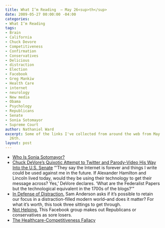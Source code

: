 ```yaml
---
title: What I’m Reading  — May 26<sup>th</sup>
date: 2009-05-27 00:00:00 -04:00
categories:
- What I’m Reading
tags:
- Brain
- California
- Chuck Devore
- Competitiveness
- Confirmation
- Conservatives
- Delicious
- distraction
- Election
- Facebook
- Greg Mankiw
- Health Care
- internet
- neurology
- New media
- Obama
- Psychology
- Republicans
- Senate
- Sonia Sotomayor
- Supreme Court
author: Nathaniel Ward
excerpt: Some of the links I've collected from around the web from May 25th to May
  26th.
layout: post
---
```


  * [Who Is Sonia Sotomayor?][1] 
  * [Chuck DeVore’s Quixotic Attempt to Twitter and Parody-Video His Way Into the U.S. Senate][2] “‘They say the Internet is forever and things I write could be used against me in the future. If Alexander Hamilton and Lincoln lived today, would they be using their technology to get their message across? Yes,’ DeVore declares. ‘What are the Federalist Papers but the technological equivalent in the 1700s of the blogs?’”
  * [In Defense of Distraction.][3] Sam Anderson asks if it’s possible to retain our focus in a distraction-filled modern world–and does it matter? For what it’s worth, this took three sittings to get through.
  * [Not Helping.][4] This Facebook group makes out Republicans or conservatives as sore losers.
  * [The Healthcare-Competitiveness Fallacy][5]

 [1]: http://bench.nationalreview.com/post/?q=OWI2ZjM2MmRiODlhMmY1NDgxYjBjZjNjOWRmMmE1NjQ=
 [2]: http://www.ocweekly.com/2009-05-21/news/chuck-devore
 [3]: http://www.printthis.clickability.com/pt/cpt?action=cpt&title=In+Defense+of+Distraction&expire=&urlID=35262779&fb=Y&url=http://nymag.com/news/features/56793/&partnerID=73272
 [4]: http://www.facebook.com/group.php?gid=56008632409&ref=nf
 [5]: http://gregmankiw.blogspot.com/2009/05/healthcare-competitiveness-fallacy.html